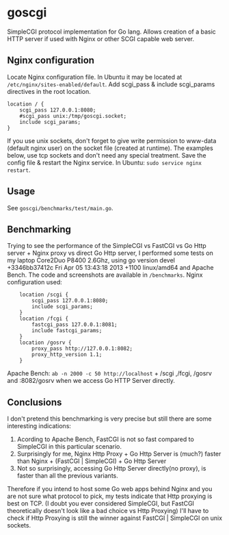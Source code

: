 goscgi
======

SimpleCGI protocol implementation for Go lang. Allows creation of a basic HTTP server if used with Nginx or other SCGI capable web server.

Nginx configuration
-------------------
Locate Nginx configuration file. In Ubuntu it may be located at `/etc/nginx/sites-enabled/default`.
Add scgi_pass & include scgi_params directives in the root location.
~~~
location / {
	scgi_pass 127.0.0.1:8080;
	#scgi_pass unix:/tmp/goscgi.socket;
	include scgi_params;
}
~~~
If you use unix sockets, don't forget to give write permission
to www-data (default nginx user) on the socket file (created at runtime).
The examples below, use tcp sockets and don't need any special treatment.
Save the config file & restart the Nginx service. In Ubuntu: `sudo service nginx restart`.

Usage
-----
See `goscgi/benchmarks/test/main.go`.

Benchmarking
------------
Trying to see the performance of the SimpleCGI vs FastCGI vs Go Http server + Nginx proxy vs direct Go Http server,
 I performed some tests on my laptop Core2Duo P8400 2.6Ghz, using go version devel +3346bb37412c Fri Apr 05 13:43:18 2013 +1100 linux/amd64 and Apache Bench.
The code and screenshots are available in `/benchmarks`.
Nginx configuration used:
~~~
	location /scgi {
		scgi_pass 127.0.0.1:8080;
        include scgi_params;
    }
    location /fcgi {
        fastcgi_pass 127.0.0.1:8081;
        include fastcgi_params;
    }
    location /gosrv {
        proxy_pass http://127.0.0.1:8082;
        proxy_http_version 1.1;
    }
~~~ 
Apache Bench: `ab -n 2000 -c 50 http://localhost` + /scgi ,/fcgi, /gosrv and :8082/gosrv when we access Go HTTP Server directly.

Conclusions
-----------
I don't pretend this benchmarking is very precise but still there are some interesting indications:
1. Acording to Apache Bench, FastCGI is not so fast compared to SimpleCGI in this particular scenario.
2. Surprisingly for me, Nginx Http Proxy + Go Http Server is (much?) faster than Nginx + (FastCGI | SimpleCGI) + Go Http Server
3. Not so surprisingly, accessing Go Http Server directly(no proxy), is faster than all the previous variants.

Therefore if you intend to host some Go web apps behind Nginx and you are not sure what protocol to pick,
 my tests indicate that Http proxying is best on TCP.
 (I doubt you ever considered SimpleCGI, but FastCGI theoretically doesn't look like a bad choice vs Http Proxying)
 I'll have to check if Http Proxying is still the winner against FastCGI | SimpleCGI on unix sockets.
